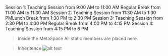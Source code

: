 Session 1: 
Teaching Session from 9:00 AM to 11:00 AM
Regular Break from 11:00 AM to 11:30 AM
Session 2: Teaching Session from 11:30 AM to 1:30 PMLunch Break from 1:30 PM to 2:30 PM
Session 3: Teaching Session from 2:30 PM to 4:00 PM
Regular Break from 4:00 PM to 4:15 PM
Session 4: Teaching Session from 4:15 PM to 6 PM



> Inside the MetaSpace All static members are placed here.

>Inheritence
![alt text](image.png)